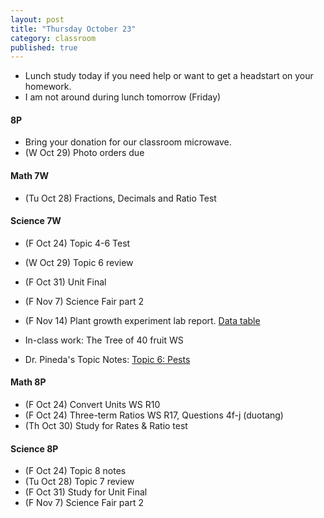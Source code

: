 ```yaml
---
layout: post
title: "Thursday October 23"
category: classroom
published: true
---
```

* Lunch study today if you need help or want to get a headstart on your homework.
* I am not around during lunch tomorrow (Friday)

#### 8P
* Bring your donation for our classroom microwave. 
* (W Oct 29) Photo orders due

#### Math 7W
* (Tu Oct 28) Fractions, Decimals and Ratio Test

#### Science 7W
* (F Oct 24) Topic 4-6 Test
* (W Oct 29) Topic 6 review
* (F Oct 31) Unit Final

* (F Nov 7) Science Fair part 2
* (F Nov 14) Plant growth experiment lab report. [Data table](https://www.dropbox.com/s/sosqormxox53y8g/Bean%20Germination%20Experiment%20Observations%20Template%20Data%20Tables.docx?dl=0)

* In-class work: The Tree of 40 fruit WS
* Dr. Pineda's  Topic Notes: [Topic 6: Pests](http://drpineda.ca/classroom/notes/Science7/PlantsForFoodAndFibre/Topic6-Pests.html)

#### Math 8P
* (F Oct 24) Convert Units WS R10
* (F Oct 24) Three-term Ratios WS R17, Questions 4f-j (duotang)
* (Th Oct 30) Study for Rates & Ratio test

#### Science 8P
* (F Oct 24) Topic 8 notes
* (Tu Oct 28) Topic 7 review
* (F Oct 31) Study for Unit Final
* (F Nov 7) Science Fair part 2

